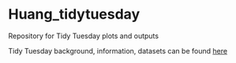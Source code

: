 # Huang_tidytuesday
Repository for Tidy Tuesday plots and outputs 

Tidy Tuesday background, information, datasets can be found [here](https://github.com/rfordatascience/tidytuesday)
